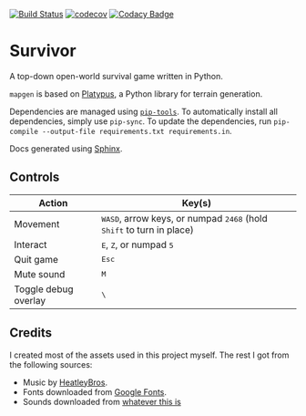 [![Build Status](https://travis-ci.org/dealien/Survivor.svg?branch=master)](https://travis-ci.org/dealien/Survivor)
[![codecov](https://codecov.io/gh/dealien/Survivor/branch/master/graph/badge.svg)](https://codecov.io/gh/dealien/Survivor)
[![Codacy Badge](https://api.codacy.com/project/badge/Grade/435436c67a8e4a9fbe494da802cddb43)](https://www.codacy.com/app/dealien/Survivor?utm_source=github.com&amp;utm_medium=referral&amp;utm_content=dealien/Survivor&amp;utm_campaign=Badge_Grade)

# Survivor

A top-down open-world survival game written in Python.  

`mapgen` is based on [Platypus](https://github.com/ajstensland/platypus), a Python library for terrain generation. 

Dependencies are managed using [`pip-tools`](https://pypi.org/project/pip-tools/). To automatically install all dependencies, simply use `pip-sync`. To update the dependencies, run `pip-compile --output-file requirements.txt requirements.in`. 

Docs generated using [Sphinx](http://www.sphinx-doc.org/en/1.6/index.html#). 

## Controls

|Action|Key(s)|
|--------|---|
|Movement|<kbd>W</kbd><kbd>A</kbd><kbd>S</kbd><kbd>D</kbd>, arrow keys, or numpad <kbd>2</kbd><kbd>4</kbd><kbd>6</kbd><kbd>8</kbd> (hold <kbd>Shift</kbd> to turn in place)|
|Interact|<kbd>E</kbd>, <kbd>Z</kbd>, or numpad <kbd>5</kbd>|
|Quit game|<kbd>Esc</kbd>|
|Mute sound|<kbd>M</kbd>|
|Toggle debug overlay|<kbd>\\</kbd>|


## Credits

I created most of the assets used in this project myself. The rest I got from the following sources:  

* Music by [HeatleyBros](https://www.youtube.com/channel/UCsLlqLIE-TqDq3lh5kU2PeA). 
* Fonts downloaded from [Google Fonts](https://fonts.google.com/). 
* Sounds downloaded from [whatever this is](http://www.utc.fr/si28/ProjetsUpload/P2006_si28p004/flash_puzzle/sons/rush/)